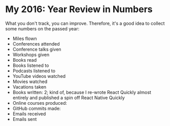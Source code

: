 # My 2016: Year Review in Numbers

What you don't track, you can improve. Therefore, it's a good idea to collect some numbers on the passed year:

* Miles flown
* Conferences attended
* Conference talks given
* Workshops given
* Books read
* Books listened to
* Podcasts listened to
* YouTube videos watched
* Movies watched
* Vacations taken
* Books written: 2; kind of, because I re-wrote React Quickly almost entirely and published a spin off React Native Quickly
* Online courses produced: 
* GitHub commits made:
* Emails received
* Emails sent
